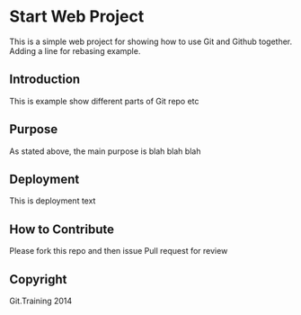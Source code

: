 # Start Web Project

This is a simple web project for showing how to use Git and Github together. Adding a line for rebasing example.

## Introduction

This is example show different parts of Git repo etc

## Purpose

As stated above, the main purpose is blah blah blah

## Deployment

This is deployment text

## How to Contribute

Please fork this repo and then issue Pull request for review

## Copyright

Git.Training 2014